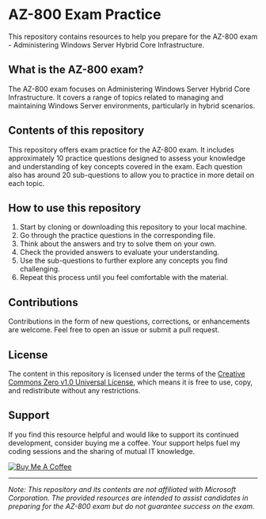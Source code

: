 # AZ-800 Exam Practice

This repository contains resources to help you prepare for the AZ-800 exam - Administering Windows Server Hybrid Core Infrastructure.

## What is the AZ-800 exam?

The AZ-800 exam focuses on Administering Windows Server Hybrid Core Infrastructure. It covers a range of topics related to managing and maintaining Windows Server environments, particularly in hybrid scenarios.

## Contents of this repository

This repository offers exam practice for the AZ-800 exam. It includes approximately 10 practice questions designed to assess your knowledge and understanding of key concepts covered in the exam. Each question also has around 20 sub-questions to allow you to practice in more detail on each topic.

## How to use this repository

1. Start by cloning or downloading this repository to your local machine.
2. Go through the practice questions in the corresponding file.
3. Think about the answers and try to solve them on your own.
4. Check the provided answers to evaluate your understanding.
5. Use the sub-questions to further explore any concepts you find challenging.
6. Repeat this process until you feel comfortable with the material.

## Contributions

Contributions in the form of new questions, corrections, or enhancements are welcome. Feel free to open an issue or submit a pull request.

## License

The content in this repository is licensed under the terms of the [Creative Commons Zero v1.0 Universal License](https://creativecommons.org/publicdomain/zero/1.0/), which means it is free to use, copy, and redistribute without any restrictions.

## Support

If you find this resource helpful and would like to support its continued development, consider buying me a coffee. Your support helps fuel my coding sessions and the sharing of mutual IT knowledge.

[![Buy Me A Coffee](https://img.shields.io/badge/Buy%20Me%20A%20Coffee--yellow?style=social&logo=buy-me-a-coffee)](Your_Buy_Me_A_Coffee_Link)

---

*Note: This repository and its contents are not affiliated with Microsoft Corporation. The provided resources are intended to assist candidates in preparing for the AZ-800 exam but do not guarantee success on the exam.*

